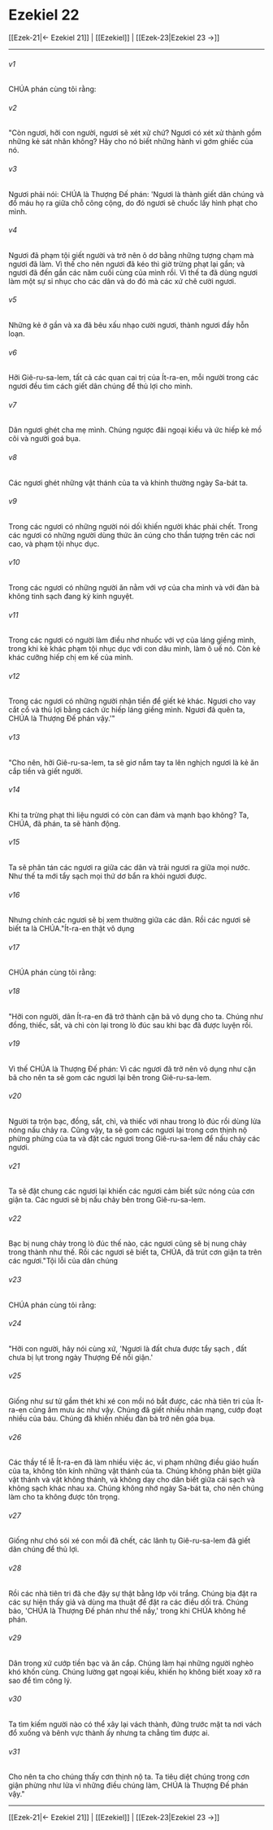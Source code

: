 # Ezekiel 22

[[Ezek-21|← Ezekiel 21]] | [[Ezekiel]] | [[Ezek-23|Ezekiel 23 →]]
***



###### v1 
CHÚA phán cùng tôi rằng: 

###### v2 
"Còn ngươi, hỡi con người, ngươi sẽ xét xử chứ? Ngươi có xét xử thành gồm những kẻ sát nhân không? Hãy cho nó biết những hành vi gớm ghiếc của nó. 

###### v3 
Ngươi phải nói: CHÚA là Thượng Đế phán: 'Ngươi là thành giết dân chúng và đổ máu họ ra giữa chỗ công cộng, do đó ngươi sẽ chuốc lấy hình phạt cho mình. 

###### v4 
Ngươi đã phạm tội giết người và trở nên ô dơ bằng những tượng chạm mà ngươi đã làm. Vì thế cho nên ngươi đã kéo thì giờ trừng phạt lại gần; và ngươi đã đến gần các năm cuối cùng của mình rồi. Vì thế ta đã dùng ngươi làm một sự sỉ nhục cho các dân và do đó mà các xứ chê cười ngươi. 

###### v5 
Những kẻ ở gần và xa đã bêu xấu nhạo cười ngươi, thành ngươi đầy hỗn loạn. 

###### v6 
Hỡi Giê-ru-sa-lem, tất cả các quan cai trị của Ít-ra-en, mỗi người trong các ngươi đều tìm cách giết dân chúng để thủ lợi cho mình. 

###### v7 
Dân ngươi ghét cha mẹ mình. Chúng ngược đãi ngoại kiều và ức hiếp kẻ mồ côi và người goá bụa. 

###### v8 
Các ngươi ghét những vật thánh của ta và khinh thường ngày Sa-bát ta. 

###### v9 
Trong các ngươi có những người nói dối khiến người khác phải chết. Trong các ngươi có những người dùng thức ăn cúng cho thần tượng trên các nơi cao, và phạm tội nhục dục. 

###### v10 
Trong các ngươi có những người ăn nằm với vợ của cha mình và với đàn bà không tinh sạch đang kỳ kinh nguyệt. 

###### v11 
Trong các ngươi có người làm điều nhơ nhuốc với vợ của láng giềng mình, trong khi kẻ khác phạm tội nhục dục với con dâu mình, làm ô uế nó. Còn kẻ khác cưỡng hiếp chị em kế của mình. 

###### v12 
Trong các ngươi có những người nhận tiền để giết kẻ khác. Ngươi cho vay cắt cổ và thủ lợi bằng cách ức hiếp láng giềng mình. Ngươi đã quên ta, CHÚA là Thượng Đế phán vậy.'" 

###### v13 
"Cho nên, hỡi Giê-ru-sa-lem, ta sẽ giơ nắm tay ta lên nghịch ngươi là kẻ ăn cắp tiền và giết người. 

###### v14 
Khi ta trừng phạt thì liệu ngươi có còn can đảm và mạnh bạo không? Ta, CHÚA, đã phán, ta sẽ hành động. 

###### v15 
Ta sẽ phân tán các ngươi ra giữa các dân và trải ngươi ra giữa mọi nước. Như thế ta mới tẩy sạch mọi thứ dơ bẩn ra khỏi ngươi được. 

###### v16 
Nhưng chính các ngươi sẽ bị xem thường giữa các dân. Rồi các ngươi sẽ biết ta là CHÚA."Ít-ra-en thật vô dụng 

###### v17 
CHÚA phán cùng tôi rằng: 

###### v18 
"Hỡi con người, dân Ít-ra-en đã trở thành cặn bã vô dụng cho ta. Chúng như đồng, thiếc, sắt, và chì còn lại trong lò đúc sau khi bạc đã được luyện rồi. 

###### v19 
Vì thế CHÚA là Thượng Đế phán: Vì các ngươi đã trở nên vô dụng như cặn bã cho nên ta sẽ gom các ngươi lại bên trong Giê-ru-sa-lem. 

###### v20 
Người ta trộn bạc, đồng, sắt, chì, và thiếc với nhau trong lò đúc rồi dùng lửa nóng nấu chảy ra. Cũng vậy, ta sẽ gom các ngươi lại trong cơn thịnh nộ phừng phừng của ta và đặt các ngươi trong Giê-ru-sa-lem để nấu chảy các ngươi. 

###### v21 
Ta sẽ đặt chung các ngươi lại khiến các ngươi cảm biết sức nóng của cơn giận ta. Các ngươi sẽ bị nấu chảy bên trong Giê-ru-sa-lem. 

###### v22 
Bạc bị nung chảy trong lò đúc thế nào, các ngươi cũng sẽ bị nung chảy trong thành như thế. Rồi các ngươi sẽ biết ta, CHÚA, đã trút cơn giận ta trên các ngươi."Tội lỗi của dân chúng 

###### v23 
CHÚA phán cùng tôi rằng: 

###### v24 
"Hỡi con người, hãy nói cùng xứ, 'Ngươi là đất chưa được tẩy sạch , đất chưa bị lụt trong ngày Thượng Đế nổi giận.' 

###### v25 
Giống như sư tử gầm thét khi xé con mồi nó bắt được, các nhà tiên tri của Ít-ra-en cũng âm mưu ác như vậy. Chúng đã giết nhiều nhân mạng, cướp đoạt nhiều của báu. Chúng đã khiến nhiều đàn bà trở nên góa bụa. 

###### v26 
Các thầy tế lễ Ít-ra-en đã làm nhiều việc ác, vi phạm những điều giáo huấn của ta, không tôn kính những vật thánh của ta. Chúng không phân biệt giữa vật thánh và vật không thánh, và không dạy cho dân biết giữa cái sạch và không sạch khác nhau xa. Chúng không nhớ ngày Sa-bát ta, cho nên chúng làm cho ta không được tôn trọng. 

###### v27 
Giống như chó sói xé con mồi đã chết, các lãnh tụ Giê-ru-sa-lem đã giết dân chúng để thủ lợi. 

###### v28 
Rồi các nhà tiên tri đã che đậy sự thật bằng lớp vôi trắng. Chúng bịa đặt ra các sự hiện thấy giả và dùng ma thuật để đặt ra các điều dối trá. Chúng bảo, 'CHÚA là Thượng Đế phán như thế nầy,' trong khi CHÚA không hề phán. 

###### v29 
Dân trong xứ cướp tiền bạc và ăn cắp. Chúng làm hại những người nghèo khó khốn cùng. Chúng lường gạt ngoại kiều, khiến họ không biết xoay xở ra sao để tìm công lý. 

###### v30 
Ta tìm kiếm người nào có thể xây lại vách thành, đứng trước mặt ta nơi vách đổ xuống và bênh vực thành ấy nhưng ta chẳng tìm được ai. 

###### v31 
Cho nên ta cho chúng thấy cơn thịnh nộ ta. Ta tiêu diệt chúng trong cơn giận phừng như lửa vì những điều chúng làm, CHÚA là Thượng Đế phán vậy."

***
[[Ezek-21|← Ezekiel 21]] | [[Ezekiel]] | [[Ezek-23|Ezekiel 23 →]]

